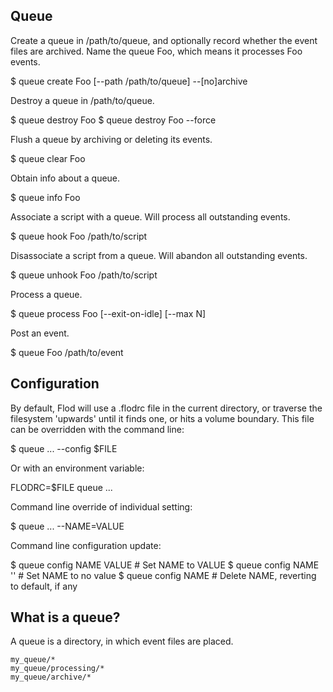 Queue
-----

Create a queue in /path/to/queue, and optionally record whether the event
files are archived. Name the queue Foo, which means it processes Foo events.

  $ queue create Foo [--path /path/to/queue] --[no]archive

Destroy a queue in /path/to/queue.

  $ queue destroy Foo
  $ queue destroy Foo --force

Flush a queue by archiving or deleting its events.

  $ queue clear Foo

Obtain info about a queue.

  $ queue info Foo

Associate a script with a queue. Will process all outstanding events.

  $ queue hook Foo /path/to/script

Disassociate a script from a queue. Will abandon all outstanding events.

  $ queue unhook Foo /path/to/script

Process a queue.

  $ queue process Foo [--exit-on-idle] [--max N]

Post an event.

  $ queue Foo /path/to/event


Configuration
-------------

By default, Flod will use a .flodrc file in the current directory, or traverse
the filesystem 'upwards' until it finds one, or hits a volume boundary. This
file can be overridden with the command line:

  $ queue ... --config $FILE

Or with an environment variable:

  FLODRC=$FILE queue ...

Command line override of individual setting:

  $ queue ... --NAME=VALUE

Command line configuration update:

  $ queue config NAME VALUE       # Set NAME to VALUE
  $ queue config NAME ''          # Set NAME to no value
  $ queue config NAME             # Delete NAME, reverting to default, if any


What is a queue?
----------------

A queue is a directory, in which event files are placed.

    my_queue/*
    my_queue/processing/*
    my_queue/archive/*

